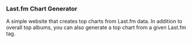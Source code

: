 <h3>Last.fm Chart Generator</h3>
A simple website that creates top charts from Last.fm data. In addition to overall top albums, you can also generate a top chart from a given Last.fm tag.
